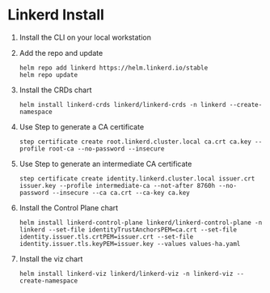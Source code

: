 # Linkerd Install

1. Install the CLI on your local workstation
1. Add the repo and update

   ```
   helm repo add linkerd https://helm.linkerd.io/stable
   helm repo update
   ```

1. Install the CRDs chart

   ```
   helm install linkerd-crds linkerd/linkerd-crds -n linkerd --create-namespace
   ```

1. Use Step to generate a CA certificate

   ```
   step certificate create root.linkerd.cluster.local ca.crt ca.key --profile root-ca --no-password --insecure
   ```

1. Use Step to generate an intermediate CA certificate

   ```
   step certificate create identity.linkerd.cluster.local issuer.crt issuer.key --profile intermediate-ca --not-after 8760h --no-password --insecure --ca ca.crt --ca-key ca.key
   ```

1. Install the Control Plane chart

   ```
   helm install linkerd-control-plane linkerd/linkerd-control-plane -n linkerd --set-file identityTrustAnchorsPEM=ca.crt --set-file identity.issuer.tls.crtPEM=issuer.crt --set-file identity.issuer.tls.keyPEM=issuer.key --values values-ha.yaml
   ```

1. Install the viz chart
   ```
   helm install linkerd-viz linkerd/linkerd-viz -n linkerd-viz --create-namespace
   ```
